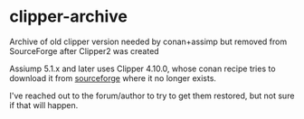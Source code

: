 # clipper-archive

Archive of old clipper version needed by conan+assimp but removed from SourceForge after Clipper2 was created

Assiump 5.1.x and later uses Clipper 4.10.0, whose conan recipe tries to download it from 
[sourceforge](https://sourceforge.net/projects/polyclipping/files/Older%20versions/) where it
no longer exists.

I've reached out to the forum/author to try to get them restored, but not sure if that will happen.
